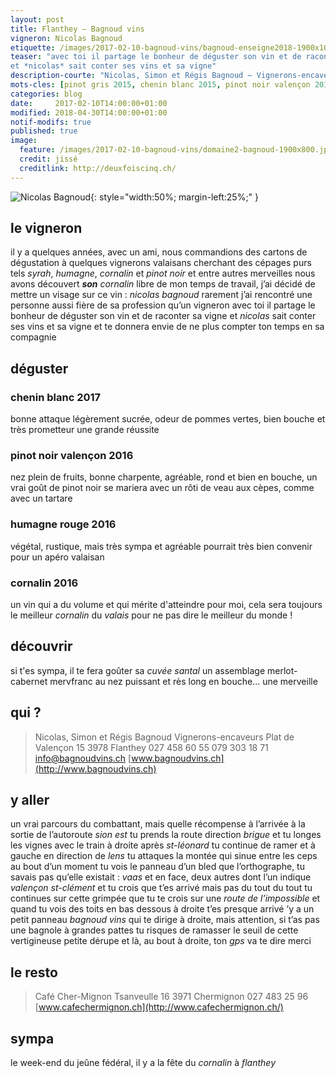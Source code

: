 ```yaml
---
layout: post
title: Flanthey — Bagnoud vins
vigneron: Nicolas Bagnoud
etiquette: /images/2017-02-10-bagnoud-vins/bagnoud-enseigne2018-1900x1000.jpg
teaser: "avec toi il partage le bonheur de déguster son vin et de raconter sa vigne
et *nicolas* sait conter ses vins et sa vigne"
description-courte: "Nicolas, Simon et Régis Bagnoud — Vignerons-encaveurs — Flanthey"
mots-cles: [pinot gris 2015, chenin blanc 2015, pinot noir valençon 2015, pinot noir l’ormy 2015, cornalin 2015]
categories: blog
date:     2017-02-10T14:00:00+01:00
modified: 2018-04-30T14:00:00+01:00
notif-modifs: true
published: true
image:
  feature: /images/2017-02-10-bagnoud-vins/domaine2-bagnoud-1900x800.jpg
  credit: jissé
  creditlink: http://deuxfoiscinq.ch/
---
```


![Nicolas Bagnoud][i1]{: style="width:50%; margin-left:25%;" }

[i1]: ../../images/2017-02-10-bagnoud-vins/nicolas-bagnoud_2.jpg


## le vigneron
il y a quelques années, avec un ami, nous commandions des cartons de dégustation à quelques vignerons valaisans cherchant des cépages purs tels *syrah*, *humagne*, *cornalin* et *pinot noir* et entre autres merveilles nous avons découvert ***son*** *cornalin*
libre de mon temps de travail, j’ai décidé de mettre un visage sur ce vin : *nicolas bagnoud*
rarement j’ai rencontré une personne aussi fière de sa profession qu’un vigneron
avec toi il partage le bonheur de déguster son vin et de raconter sa vigne
et *nicolas* sait conter ses vins et sa vigne et te donnera envie de ne plus compter ton temps en sa compagnie

## déguster

### chenin blanc 2017
bonne attaque légèrement sucrée, odeur de pommes vertes, bien bouche et très prometteur
une grande réussite

### pinot noir valençon 2016
nez plein de fruits, bonne charpente, agréable, rond et bien en bouche, un vrai goût de pinot noir
se mariera avec un rôti de veau aux cèpes, comme avec un tartare

### humagne rouge 2016
végétal, rustique, mais très sympa et agréable
pourrait très bien convenir pour un apéro valaisan

### cornalin 2016
un vin qui a du volume et qui mérite d'atteindre
pour moi, cela sera toujours le meilleur *cornalin* du *valais* pour ne pas dire le meilleur du monde !

## découvrir
si t'es sympa, il te fera goûter sa *cuvée santal* un assemblage merlot-cabernet mervfranc
au nez puissant et rès long en bouche... une merveille

## qui ?
> Nicolas, Simon et Régis Bagnoud
> Vignerons-encaveurs
> Plat de Valençon 15
> 3978 Flanthey
> 027 458 60 55
> 079 303 18 71
> [info@bagnoudvins.ch](mailto:info@bagnoudvins.ch)
> [www.bagnoudvins.ch](http://www.bagnoudvins.ch)

## y aller
un vrai parcours du combattant, mais quelle récompense à l’arrivée
à la sortie de l’autoroute *sion est* tu prends la route direction *brigue* et tu longes les vignes avec le train à droite
après *st-léonard* tu continue de ramer et à gauche en direction de *lens* tu attaques la montée qui sinue entre les ceps
au bout d’un moment tu vois le panneau d’un bled que l’orthographe, tu savais pas qu’elle existait : *vaas* et en face, deux autres dont l’un indique *valençon st-clément* et tu crois que t’es arrivé mais pas du tout du tout
tu continues sur cette grimpée que tu te crois sur une *route de l’impossible* et quand tu vois des toits en bas dessous à droite t’es presque arrivé
’y a un petit panneau *bagnoud vins* qui te dirige à droite, mais attention, si t’as pas une bagnole à grandes pattes tu risques de ramasser le seuil de cette vertigineuse petite dérupe
et là, au bout à droite, ton *gps* va te dire merci

## le resto
> Café Cher-Mignon
> Tsanveulle 16
> 3971 Chermignon
> 027 483 25 96
> [www.cafechermignon.ch](http://www.cafechermignon.ch/)

## sympa
le week-end du jeûne fédéral, il y a la fête du *cornalin* à *flanthey*
